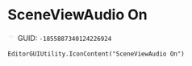 # SceneViewAudio On
![](/img/SceneViewAudio%20On.png)
GUID: `-1855887340124226924`
```
EditorGUIUtility.IconContent("SceneViewAudio On")
```

